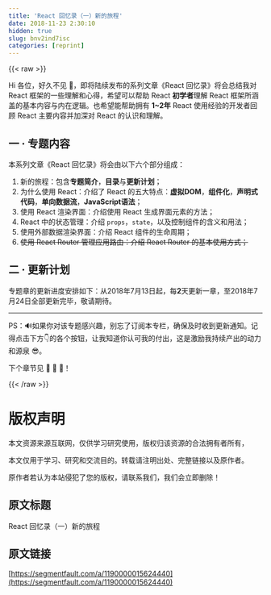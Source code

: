 ```yaml
---
title: 'React 回忆录（一）新的旅程' 
date: 2018-11-23 2:30:10
hidden: true
slug: bnv2ind7isc
categories: [reprint]
---
```


{{< raw >}}
<p>Hi &#x5404;&#x4F4D;&#xFF0C;&#x597D;&#x4E45;&#x4E0D;&#x89C1; &#x1F44B;&#xFF0C;&#x5373;&#x5C06;&#x9646;&#x7EED;&#x53D1;&#x5E03;&#x7684;&#x7CFB;&#x5217;&#x6587;&#x7AE0;&#x300A;React &#x56DE;&#x5FC6;&#x5F55;&#x300B;&#x5C06;&#x4F1A;&#x603B;&#x7ED3;&#x6211;&#x5BF9; React &#x6846;&#x67B6;&#x7684;&#x4E00;&#x4E9B;&#x7406;&#x89E3;&#x548C;&#x5FC3;&#x5F97;&#xFF0C;&#x5E0C;&#x671B;&#x53EF;&#x4EE5;&#x5E2E;&#x52A9; React <strong>&#x521D;&#x5B66;&#x8005;</strong>&#x7406;&#x89E3; React &#x6846;&#x67B6;&#x6240;&#x6DB5;&#x76D6;&#x7684;&#x57FA;&#x672C;&#x5185;&#x5BB9;&#x4E0E;&#x5185;&#x5728;&#x903B;&#x8F91;&#x3002;&#x4E5F;&#x5E0C;&#x671B;&#x80FD;&#x5E2E;&#x52A9;&#x62E5;&#x6709; <strong>1~2&#x5E74;</strong> React &#x4F7F;&#x7528;&#x7ECF;&#x9A8C;&#x7684;&#x5F00;&#x53D1;&#x8005;&#x56DE;&#x987E; React &#x4E3B;&#x8981;&#x5185;&#x5BB9;&#x5E76;&#x52A0;&#x6DF1;&#x5BF9; React &#x7684;&#x8BA4;&#x8BC6;&#x548C;&#x7406;&#x89E3;&#x3002;</p><h2 id="articleHeader0">&#x4E00; &#xB7; &#x4E13;&#x9898;&#x5185;&#x5BB9;</h2><p>&#x672C;&#x7CFB;&#x5217;&#x6587;&#x7AE0;&#x300A;React &#x56DE;&#x5FC6;&#x5F55;&#x300B;&#x5C06;&#x4F1A;&#x7531;&#x4EE5;&#x4E0B;&#x516D;&#x4E2A;&#x90E8;&#x5206;&#x7EC4;&#x6210;&#xFF1A;</p><ol><li>&#x65B0;&#x7684;&#x65C5;&#x7A0B;&#xFF1A;&#x5305;&#x542B;<strong>&#x4E13;&#x9898;&#x7B80;&#x4ECB;</strong>&#xFF0C;<strong>&#x76EE;&#x5F55;</strong>&#x4E0E;<strong>&#x66F4;&#x65B0;&#x8BA1;&#x5212;</strong>&#xFF1B;</li><li>&#x4E3A;&#x4EC0;&#x4E48;&#x4F7F;&#x7528; React&#xFF1A;&#x4ECB;&#x7ECD;&#x4E86; React &#x7684;&#x4E94;&#x5927;&#x7279;&#x70B9;&#xFF1A;<strong>&#x865A;&#x62DF;DOM</strong>&#xFF0C;<strong>&#x7EC4;&#x4EF6;&#x5316;</strong>&#xFF0C;<strong>&#x58F0;&#x660E;&#x5F0F;&#x4EE3;&#x7801;</strong>&#xFF0C;<strong>&#x5355;&#x5411;&#x6570;&#x636E;&#x6D41;</strong>&#xFF0C;<strong>JavaScript&#x8BED;&#x6CD5;</strong>&#xFF1B;</li><li>&#x4F7F;&#x7528; React &#x6E32;&#x67D3;&#x754C;&#x9762;&#xFF1A;&#x4ECB;&#x7ECD;&#x4F7F;&#x7528; React &#x751F;&#x6210;&#x754C;&#x9762;&#x5143;&#x7D20;&#x7684;&#x65B9;&#x6CD5;&#xFF1B;</li><li>React &#x4E2D;&#x7684;&#x72B6;&#x6001;&#x7BA1;&#x7406;&#xFF1A;&#x4ECB;&#x7ECD; <code>props</code>&#xFF0C;<code>state</code>&#xFF0C;&#x4EE5;&#x53CA;&#x63A7;&#x5236;&#x7EC4;&#x4EF6;&#x7684;&#x542B;&#x4E49;&#x548C;&#x7528;&#x6CD5;&#xFF1B;</li><li>&#x4F7F;&#x7528;&#x5916;&#x90E8;&#x6570;&#x636E;&#x6E32;&#x67D3;&#x754C;&#x9762;&#xFF1A;&#x4ECB;&#x7ECD; React &#x7EC4;&#x4EF6;&#x7684;&#x751F;&#x547D;&#x5468;&#x671F;&#xFF1B;</li><li><del>&#x4F7F;&#x7528; React Router &#x7BA1;&#x7406;&#x5E94;&#x7528;&#x8DEF;&#x7531;&#xFF1A;&#x4ECB;&#x7ECD; React Router &#x7684;&#x57FA;&#x672C;&#x4F7F;&#x7528;&#x65B9;&#x5F0F;&#xFF1B;</del></li></ol><h2 id="articleHeader1">&#x4E8C; &#xB7; &#x66F4;&#x65B0;&#x8BA1;&#x5212;</h2><p>&#x4E13;&#x9898;&#x7AE0;&#x7684;&#x66F4;&#x65B0;&#x8FDB;&#x5EA6;&#x5B89;&#x6392;&#x5982;&#x4E0B;&#xFF1A;&#x4ECE;2018&#x5E74;7&#x6708;13&#x65E5;&#x8D77;&#xFF0C;&#x6BCF;<strong>2</strong>&#x5929;&#x66F4;&#x65B0;&#x4E00;&#x7AE0;&#xFF0C;&#x81F3;2018&#x5E74;7&#x6708;24&#x65E5;&#x5168;&#x90E8;&#x66F4;&#x65B0;&#x5B8C;&#x6BD5;&#xFF0C;&#x656C;&#x8BF7;&#x671F;&#x5F85;&#x3002;</p><hr><p>PS&#xFF1A;&#x1F50A;&#x5982;&#x679C;&#x4F60;&#x5BF9;&#x8BE5;&#x4E13;&#x9898;&#x611F;&#x5174;&#x8DA3;&#xFF0C;&#x522B;&#x5FD8;&#x4E86;&#x8BA2;&#x9605;&#x672C;&#x4E13;&#x680F;&#xFF0C;&#x786E;&#x4FDD;&#x53CA;&#x65F6;&#x6536;&#x5230;&#x66F4;&#x65B0;&#x901A;&#x77E5;&#x3002;&#x8BB0;&#x5F97;&#x70B9;&#x51FB;&#x4E0B;&#x65B9;&#x1F447;&#x7684;&#x5404;&#x4E2A;&#x6309;&#x94AE;&#xFF0C;&#x8BA9;&#x6211;&#x77E5;&#x9053;&#x4F60;&#x8BA4;&#x53EF;&#x6211;&#x7684;&#x4ED8;&#x51FA;&#xFF0C;&#x8FD9;&#x662F;&#x6FC0;&#x52B1;&#x6211;&#x6301;&#x7EED;&#x4EA7;&#x51FA;&#x7684;&#x52A8;&#x529B;&#x548C;&#x6E90;&#x6CC9; &#x1F60E;&#x3002;</p><p>&#x4E0B;&#x4E2A;&#x7AE0;&#x8282;&#x89C1; &#x1F389; &#x1F64C; &#x1F44B;&#xFF01;</p>
{{< /raw >}}

# 版权声明
本文资源来源互联网，仅供学习研究使用，版权归该资源的合法拥有者所有，

本文仅用于学习、研究和交流目的。转载请注明出处、完整链接以及原作者。

原作者若认为本站侵犯了您的版权，请联系我们，我们会立即删除！

## 原文标题
React 回忆录（一）新的旅程

## 原文链接
[https://segmentfault.com/a/1190000015624440](https://segmentfault.com/a/1190000015624440)

